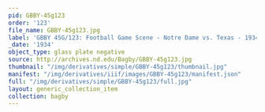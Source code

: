 ```yaml
---
pid: GBBY-45g123
order: '123'
file_name: GBBY-45g123.jpg
label: 'GBBY 45G/123: Football Game Scene - Notre Dame vs. Texas - 1934'
_date: '1934'
object_type: glass plate negative
source: http://archives.nd.edu/Bagby/GBBY-45g123.jpg
thumbnail: "/img/derivatives/simple/GBBY-45g123/thumbnail.jpg"
manifest: "/img/derivatives/iiif/images/GBBY-45g123/manifest.json"
full: "/img/derivatives/simple/GBBY-45g123/full.jpg"
layout: generic_collection_item
collection: bagby
---
```

